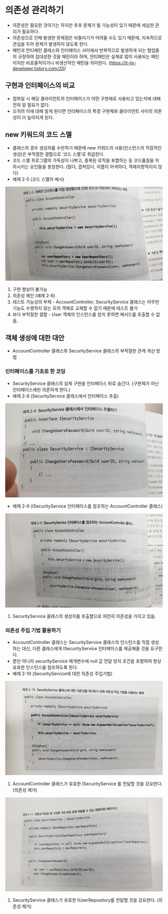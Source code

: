 # 의존성 관리하기
- 의존성은 필요한 것이기는 하지만 추후 문제가 될 가능성이 있기 때문에 세심한 관리가 필요하다. 
- 의존성으로 인해 발생한 문제점은 되돌리기가 어려울 수도 있기 때문에, 지속적으로 관심을 두어 문제가 발생하지 않도록 한다.
- 패턴과 안티패턴
  클레스와 인터페이스 사이에서 반복적으로 발생하게 되는 협업들의 규정하여 집대성한 것을 패턴이라 하며, 
  안티패턴은 실제로 많이 사용되는 패턴이지만 비효율적이거나 비생산적인 패턴을 의미한다. 
  (https://it-jin-developer.tistory.com/20)

## 구현과 인터페이스의 비교
- 컴파일 시 해당 클라이언트의 인터페이스가 어떤 구현체로 사용되고 있는지에 대해 전혀 알 필요가 없다. 
- 오히려 이에 대해 알게 된다면 인터페이스의 특정 구현체와 클라이언트 사이의 의존성이 더 높아지게 된다.

## new 키워드의 코드 스멜
- 클래스의 경우 생성자를 수반하기 때문에 new 키워드의 사용(인스턴스의 직접적인 생성)은 부적절한 결합으로 ‘코드 스멜’로 취급한다.
- 코드 스멜
  프로그램의 가독성이 나쁘고, 중복된 로직을 포함하는 등 코드품질을 저하시키는 요인들을 총칭한다. 
  (많다, 겹쳐있다, 이름이 어색하다, 객체지향적이지 않다)
- 예제 2-5 (코드 스멜의 예시)
<img src="./images/2-5.jpg" height=300>

1.  구현 향상이 불가능
2.  의존성 체인 (예제 2-6)
3.  테스트 가능성의 부재 - AccountController, SecurityService 클래스는 아무런 기능도 수행하지 않는 모의 객체로 교체할 수 없기 때문에 테스트 불가
4.  보다 부적절한 결합 - User 객체의 인스턴스를 얻지 못하면 메서드를 호출할 수 없음.

## 객체 생성에 대한 대안
- AccountController 클래스와 SecurityService 클래스의 부적절한 관계 개선 방법

### 인터페이스를 기초로 한 코딩 
- SecurityService 클래스의 실제 구현을 인터페이스 뒤로 숨긴다. (구현체가 아닌 인터페이스에만 의존하게 한다.)
- 예제 2-8 (SecurityService 클래스에서 인터페이스 추출)
<img src="./images/2-8.jpg" height=300>

- 예제 2-9 (ISecurityService  인터페이스를 참조하는 AccountController 클래스)
<img src="./images/2-9.jpg" height=300>

1.  SecurityService 클래스의 생성자를 호출함으로 여전히 의존성을 가지고 있음.

### 의존성 주입 기법 활용하기
- AccountController 클래스는 SecurityService 클래스의 인스턴스를 직접 생성하는 대신, 다른 클래스에게 ISecurityService 인터페이스를 제공해줄 것을 요구한다.
- 뿐만 아니라 securityService 매개변수에 null 값 전달 방지 조건을 포함하여 항상 유효한 인스턴스를 참조하도록 한다.
- 예제 2-10 (SecurityService에 대한 의존성 주입기법)
<img src="./images/2-10.jpg" height=300>

1. AccountController 클래스가 유효한 ISecurityService 를 전달할 것을 강요한다. (의존성 제거)

<img src="./images/2-11.jpg" height=300>

1. SecurityService 클래스가 유효한 IUserRepository를 전달할 것을 강요한다. (의존성 제거)


    
